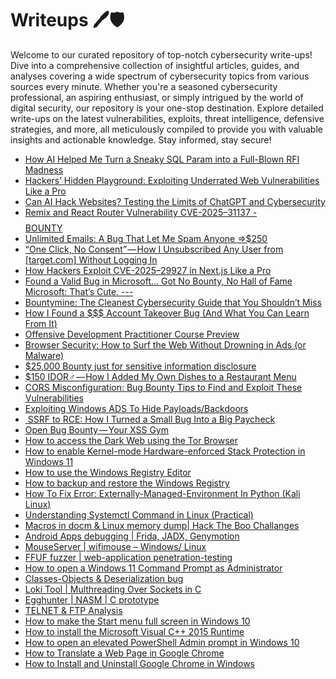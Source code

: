 # Writeups 🖊️🛡️
Welcome to our curated repository of top-notch cybersecurity write-ups! Dive into a comprehensive collection of insightful articles, guides, and analyses covering a wide spectrum of cybersecurity topics from various sources every minute. Whether you're a seasoned cybersecurity professional, an aspiring enthusiast, or simply intrigued by the world of digital security, our repository is your one-stop destination. Explore detailed write-ups on the latest vulnerabilities, exploits, threat intelligence, defensive strategies, and more, all meticulously compiled to provide you with valuable insights and actionable knowledge. Stay informed, stay secure!
<!-- WRITEUPS:START -->
- [How AI Helped Me Turn a Sneaky SQL Param into a Full-Blown RFI Madness](https://infosecwriteups.com/how-ai-helped-me-turn-a-sneaky-sql-param-into-a-full-blown-rfi-madness-31837311f6bd?source=rss----7b722bfd1b8d---4)
- [Hackers’ Hidden Playground: Exploiting Underrated Web Vulnerabilities Like a Pro](https://infosecwriteups.com/hackers-hidden-playground-exploiting-underrated-web-vulnerabilities-like-a-pro-e62ce0887ee7?source=rss----7b722bfd1b8d---4)
- [Can AI Hack Websites? Testing the Limits of ChatGPT and Cybersecurity](https://infosecwriteups.com/can-ai-hack-websites-testing-the-limits-of-chatgpt-and-cybersecurity-4e2bc9635bea?source=rss----7b722bfd1b8d---4)
- [Remix and React Router Vulnerability CVE-2025–31137 -$$$$ BOUNTY](https://infosecwriteups.com/remix-and-react-router-vulnerability-cve-2025-31137-bounty-c0c716f44888?source=rss----7b722bfd1b8d---4)
- [Unlimited Emails: A Bug That Let Me Spam Anyone =&gt;$250](https://ehteshamulhaq198.medium.com/unlimited-emails-a-bug-that-let-me-spam-anyone-250-e0d1b14ae810?source=rss------bug_bounty_writeup-5)
- [“One Click, No Consent” — How I Unsubscribed Any User from [target.com] Without Logging In](https://cybersecuritywriteups.com/one-click-no-consent-how-i-unsubscribed-any-user-from-target-com-without-logging-in-ef4897f73158?source=rss------bug_bounty_writeup-5)
- [How Hackers Exploit CVE-2025–29927 in Next.js Like a Pro](https://infosecwriteups.com/how-hackers-exploit-cve-2025-29927-in-next-js-like-a-pro-9997f48ed7ce?source=rss----7b722bfd1b8d---4)
- [Found a Valid Bug in Microsoft… Got No Bounty, No Hall of Fame Microsoft: That’s Cute.
---](https://medium.com/@gourisankara357/found-a-valid-bug-in-microsoft-got-no-bounty-no-hall-of-fame-microsoft-thats-cute-7e14aeceabb3?source=rss------bug_bounty_writeup-5)
- [Bountymine: The Cleanest Cybersecurity Guide that You Shouldn’t Miss](https://medium.com/developersglobal/bountymine-the-cleanest-cybersecurity-guide-that-you-shouldnt-miss-6f18a36451da?source=rss------bug_bounty_writeup-5)
- [How I Found a $$$ Account Takeover Bug &lpar;And What You Can Learn From It&rpar;](https://medium.com/@nightdare666/how-i-found-a-account-takeover-bug-and-what-you-can-learn-from-it-af0d697f913d?source=rss------bug_bounty_writeup-5)
- [Offensive Development Practitioner Course Preview](https://infosecwriteups.com/offensive-development-practitioner-course-preview-2890ecea8bc8?source=rss----7b722bfd1b8d---4)
- [Browser Security: How to Surf the Web Without Drowning in Ads &lpar;or Malware&rpar;](https://infosecwriteups.com/browser-security-how-to-surf-the-web-without-drowning-in-ads-or-malware-4b7b0cfe5490?source=rss----7b722bfd1b8d---4)
- [$25,000 Bounty just for sensitive information disclosure](https://infosecwriteups.com/25-000-bounty-just-for-sensitive-information-disclosure-c4f6c5a81795?source=rss----7b722bfd1b8d---4)
- [$150 IDOR️‍♂️ — How I Added My Own Dishes to a Restaurant Menu](https://medium.com/@yahiasherif/150-idor-%EF%B8%8F-%EF%B8%8F-how-i-added-my-own-dishes-to-a-restaurant-menu-399dce077878?source=rss------bug_bounty_writeup-5)
- [CORS Misconfiguration: Bug Bounty Tips to Find and Exploit These Vulnerabilities](https://frostyxsec.medium.com/cors-misconfiguration-bug-bounty-tips-to-find-and-exploit-these-vulnerabilities-4856d0a954af?source=rss------bug_bounty_writeup-5)
- [Exploiting Windows ADS To Hide Payloads/Backdoors](https://infosecwriteups.com/using-windows-ads-to-hide-payloads-backdoors-3c4519ffb4b5?source=rss----7b722bfd1b8d---4)
- [️ SSRF to RCE: How I Turned a Small Bug Into a Big Paycheck](https://infosecwriteups.com/%EF%B8%8F-ssrf-to-rce-how-i-turned-a-small-bug-into-a-big-paycheck-574b6b889d2a?source=rss----7b722bfd1b8d---4)
- [Open Bug Bounty — Your XSS Gym](https://osintteam.blog/open-bug-bounty-your-xss-gym-75fed886d2c0?source=rss------bug_bounty_writeup-5)
- [How to access the Dark Web using the Tor Browser](https://www.bleepingcomputer.com/tutorials/how-to-access-the-dark-web-using-the-tor-browser/)
- [How to enable Kernel-mode Hardware-enforced Stack Protection in Windows 11](https://www.bleepingcomputer.com/tutorials/how-to-enable-kernel-mode-hardware-enforced-stack-protection-in-windows-11/)
- [How to use the Windows Registry Editor](https://www.bleepingcomputer.com/tutorials/how-to-use-the-windows-registry-editor/)
- [How to backup and restore the Windows Registry](https://www.bleepingcomputer.com/tutorials/how-to-backup-and-restore-the-windows-registry/)
- [How To Fix Error: Externally-Managed-Environment In Python &lpar;Kali Linux&rpar;](https://technicalnavigator.in/how-to-fix-error-externally-managed-environment-in-python-kali-linux/)
- [Understanding Systemctl Command in Linux &lpar;Practical&rpar;](https://technicalnavigator.in/understanding-systemctl-command-in-linux-practical/)
- [Macros in docm &amp; Linux memory dump| Hack The Boo  Challanges](https://technicalnavigator.in/macros-in-docm-linux-memory-dump-hack-the-boo-challanges/)
- [Android Apps debugging |  Frida, JADX, Genymotion](https://technicalnavigator.in/android-apps-debugging-frida-jadx-genymotion/)
- [MouseServer | wifimouse – Windows/ Linux](https://technicalnavigator.in/mouseserver-wifimouse-windows-linux/)
- [FFUF fuzzer | web-application penetration-testing](https://technicalnavigator.in/ffuf-fuzzer-web-application-penetration-testing/)
- [How to open a Windows 11 Command Prompt as Administrator](https://www.bleepingcomputer.com/tutorials/how-to-open-a-windows-11-command-prompt-as-administrator/)
- [Classes-Objects &amp; Deserialization bug](https://technicalnavigator.in/classes-objects-deserialization-bug/)
- [Loki Tool | Multhreading Over Sockets in C](https://technicalnavigator.in/loki-tool-multhreading-over-sockets-in-c/)
- [Egghunter | NASM | C prototype](https://technicalnavigator.in/egghunter-nasm-c-prototype/)
- [TELNET &amp; FTP Analysis](https://technicalnavigator.in/telnet-ftp-analysis/)
- [How to make the Start menu full screen in Windows 10](https://www.bleepingcomputer.com/tutorials/how-to-make-the-start-menu-full-screen-in-windows-10/)
- [How to install the Microsoft Visual C++ 2015 Runtime](https://www.bleepingcomputer.com/tutorials/how-to-install-the-microsoft-visual-c-2015-runtime/)
- [How to open an elevated PowerShell Admin prompt in Windows 10](https://www.bleepingcomputer.com/tutorials/how-to-open-an-elevated-powershell-admin-prompt-in-windows-10/)
- [How to Translate a Web Page in Google Chrome](https://www.bleepingcomputer.com/tutorials/how-to-translate-a-web-page-in-google-chrome/)
- [How to Install and Uninstall Google Chrome in Windows](https://www.bleepingcomputer.com/tutorials/how-to-install-and-uninstall-google-chrome-in-windows/)
<!-- WRITEUPS:END -->

